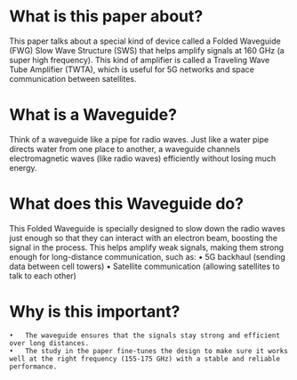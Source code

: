 # What is this paper about?

This paper talks about a special kind of device called a Folded Waveguide (FWG) Slow Wave Structure (SWS) that helps amplify signals at 160 GHz (a super high frequency). This kind of amplifier is called a Traveling Wave Tube Amplifier (TWTA), which is useful for 5G networks and space communication between satellites.

# What is a Waveguide?

Think of a waveguide like a pipe for radio waves. Just like a water pipe directs water from one place to another, a waveguide channels electromagnetic waves (like radio waves) efficiently without losing much energy.

# What does this Waveguide do?

This Folded Waveguide is specially designed to slow down the radio waves just enough so that they can interact with an electron beam, boosting the signal in the process. This helps amplify weak signals, making them strong enough for long-distance communication, such as:
	•	5G backhaul (sending data between cell towers)
	•	Satellite communication (allowing satellites to talk to each other)

# Why is this important?
	•	The waveguide ensures that the signals stay strong and efficient over long distances.
	•	The study in the paper fine-tunes the design to make sure it works well at the right frequency (155-175 GHz) with a stable and reliable performance.

